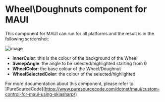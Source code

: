 # Wheel\Doughnuts component for MAUI

This component for MAUI can run for all platforms and the result is in the following screenshot:

![image](https://github.com/erossini/PSC.Maui.Components.Doughnuts/assets/9497415/0f283746-ba68-4cf9-a2fa-d5c2057f0b69)

- **InnerColor**: this is the colour of the background of the Wheel
- **SweepAngle**: the angle to be selected/highlighted starting from 0
- **WheelColor**: the base colour of the Wheel/Doughnut
- **WheelSelectedColor**: the colour of the selected/highlighted

For more documentation about this component, please refer to ]PureSourceCode](https://www.puresourcecode.com/dotnet/maui/custom-control-for-maui-using-skiasharp/)
